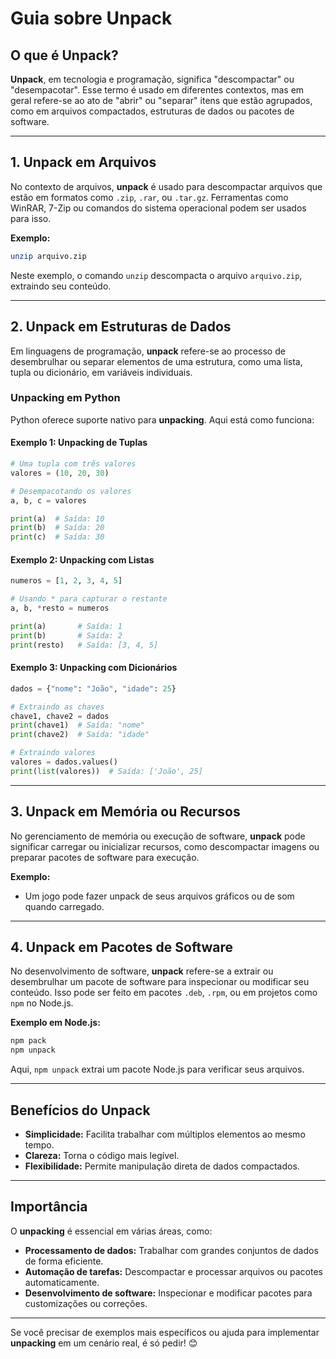 
# Guia sobre Unpack

## O que é Unpack?

**Unpack**, em tecnologia e programação, significa "descompactar" ou "desempacotar". Esse termo é usado em diferentes contextos, mas em geral refere-se ao ato de "abrir" ou "separar" itens que estão agrupados, como em arquivos compactados, estruturas de dados ou pacotes de software.

---

## 1. Unpack em Arquivos

No contexto de arquivos, **unpack** é usado para descompactar arquivos que estão em formatos como `.zip`, `.rar`, ou `.tar.gz`. Ferramentas como WinRAR, 7-Zip ou comandos do sistema operacional podem ser usados para isso.

**Exemplo:**
```bash
unzip arquivo.zip
```
Neste exemplo, o comando `unzip` descompacta o arquivo `arquivo.zip`, extraindo seu conteúdo.

---

## 2. Unpack em Estruturas de Dados

Em linguagens de programação, **unpack** refere-se ao processo de desembrulhar ou separar elementos de uma estrutura, como uma lista, tupla ou dicionário, em variáveis individuais.

### Unpacking em Python

Python oferece suporte nativo para **unpacking**. Aqui está como funciona:

#### Exemplo 1: Unpacking de Tuplas
```python
# Uma tupla com três valores
valores = (10, 20, 30)

# Desempacotando os valores
a, b, c = valores

print(a)  # Saída: 10
print(b)  # Saída: 20
print(c)  # Saída: 30
```

#### Exemplo 2: Unpacking com Listas
```python
numeros = [1, 2, 3, 4, 5]

# Usando * para capturar o restante
a, b, *resto = numeros

print(a)       # Saída: 1
print(b)       # Saída: 2
print(resto)   # Saída: [3, 4, 5]
```

#### Exemplo 3: Unpacking com Dicionários
```python
dados = {"nome": "João", "idade": 25}

# Extraindo as chaves
chave1, chave2 = dados
print(chave1)  # Saída: "nome"
print(chave2)  # Saída: "idade"

# Extraindo valores
valores = dados.values()
print(list(valores))  # Saída: ['João', 25]
```

---

## 3. Unpack em Memória ou Recursos

No gerenciamento de memória ou execução de software, **unpack** pode significar carregar ou inicializar recursos, como descompactar imagens ou preparar pacotes de software para execução.

**Exemplo:**
- Um jogo pode fazer unpack de seus arquivos gráficos ou de som quando carregado.

---

## 4. Unpack em Pacotes de Software

No desenvolvimento de software, **unpack** refere-se a extrair ou desembrulhar um pacote de software para inspecionar ou modificar seu conteúdo. Isso pode ser feito em pacotes `.deb`, `.rpm`, ou em projetos como `npm` no Node.js.

**Exemplo em Node.js:**
```bash
npm pack
npm unpack
```
Aqui, `npm unpack` extrai um pacote Node.js para verificar seus arquivos.

---

## Benefícios do **Unpack**

- **Simplicidade:** Facilita trabalhar com múltiplos elementos ao mesmo tempo.
- **Clareza:** Torna o código mais legível.
- **Flexibilidade:** Permite manipulação direta de dados compactados.

---

## Importância

O **unpacking** é essencial em várias áreas, como:

- **Processamento de dados:** Trabalhar com grandes conjuntos de dados de forma eficiente.
- **Automação de tarefas:** Descompactar e processar arquivos ou pacotes automaticamente.
- **Desenvolvimento de software:** Inspecionar e modificar pacotes para customizações ou correções.

---

Se você precisar de exemplos mais específicos ou ajuda para implementar **unpacking** em um cenário real, é só pedir! 😊
